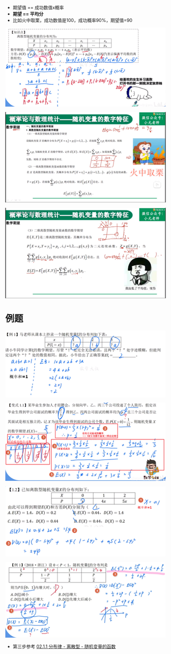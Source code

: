 - 期望值 == 成功数值x概率
- **期望 == 平均分**
- 比如火中取栗，成功数值是100，成功概率90%，期望值=90

![](../photo/Pasted%20image%2020240423170925.png)

![](../photo/Pasted%20image%2020240419113159.png)

![](../photo/Pasted%20image%2020240419113448.png)

# 例题

![](../photo/Pasted%20image%2020240423171438.png)

![](../photo/Pasted%20image%2020240423172321.png)

![](../photo/Pasted%20image%2020240423172441.png)

![](../photo/Pasted%20image%2020240423173924.png)
- 第三步参考 [02.1.1 分布律 - 离散型 - 随机变量的函数](02.1.1%20分布律%20-%20离散型%20-%20随机变量的函数.md)


